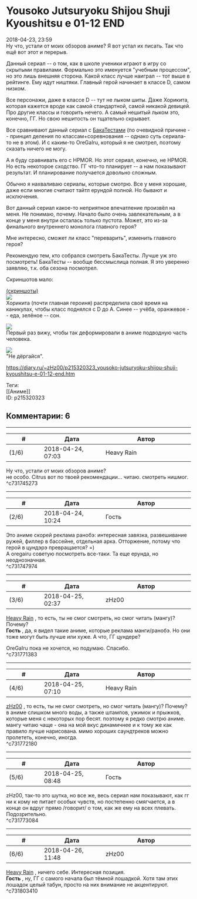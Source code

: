 Yousoko Jutsuryoku Shijou Shuji Kyoushitsu e 01-12 END
======================================================

  
2018-04-23, 23:59  
 Ну что, устали от моих обзоров аниме? Я вот устал их писать. Так что ещё вот этот и перерыв.   
   
 Данный сериал -- о том, как в школе ученики играют в игру со скрытыми правилами. Формально это именуется "учебным процессом", но это лишь внешняя сторона. Какой класс лучше наиграл -- тот выше в рейтинге. Ему идут ништяки. Главный герой начинает в классе D, самом низком.   
   
 Все персонажи, даже в классе D -- тут не лыком шиты. Даже Хорикита, которая кажется вроде как самой стандартной, самой никакой девицей. Про другие классы и говорить нечего. А самый нешитый лыком это, конечно, ГГ. Но свою нешитость он тщательно скрывает.   
   
 Все сравнивают данный сериал с  [БакаТестами](Baka%20to%20tesuto%20to%20shoukanjuu%202%2001-13%20END)  (по очевидной причине -- принцип деления по классам+соревнования -- однако суть сериала-то не в этом). И с каким-то OreGaIru, который я не смотрел, поэтому сказать ничего не могу.   
   
 А я буду сравнивать его с HPMOR. Но этот сериал, конечно, не HPMOR. Но есть некоторое сходство. ГГ что-то планирует -- а нам показывают результат. И планирование получается довольно сложным.   
   
 Обычно я нахваливаю сериалы, которые смотрю. Все у меня хорошие, даже если многие считают тайтл ерундой полной. Но бывают и исключения.   
   
 Вот данный сериал какое-то неприятное впечатление произвёл на меня. Не понимаю, почему. Начало было очень завлекательным, а в конце у меня внутри осталась только пустота. Может, это из-за финального внутреннего монолога главного героя?   
   
 Мне интересно, сможет ли класс "переварить", изменить главного героя?   
   
 Рекомендую тем, кто собрался смотреть БакаТесты. Лучше уж это посмотреть! БакаТесты -- вообще бессмыслица полная. Я это уверенно заявляю, т.к. оба сезона посмотрел.   
   
 Скриншотов мало:   
   
  [(скриншоты)](https://zHz00.diary.ru/p215320323.htm?index=1#linkmore215320323m1)       
  [![](https://i.imgur.com/8jGwy1Kl.png)](https://i.imgur.com/8jGwy1K.png)    
 Хорикита (почти главная героиня) распределила своё время на каникулах, чтобы класс поднялся с D до A. Синее -- учёба, оранжевое -- еда, зелёное -- сон.   
   
  [![](https://i.imgur.com/cOSMDJRl.jpg)](https://i.imgur.com/cOSMDJR.jpg)    
 Первый раз вижу, чтобы так деформировали в аниме подводную часть человека.   
   
  [![](https://i.imgur.com/0b0ZgQIl.png)](https://i.imgur.com/0b0ZgQI.png)    
 "Не дёргайся".   
      
  
<https://diary.ru/~zHz00/p215320323_yousoko-jutsuryoku-shijou-shuji-kyoushitsu-e-01-12-end.htm>  
  
Теги:  
[[Аниме]]  
ID: p215320323  


Комментарии: 6
--------------

  


---



|         #         |              Дата              |                     Автор                     |           ID           |
| --- | --- | --- | --- |
| (1/6) | 2018-04-24, 07:03 | Heavy Rain | c731745273 |

  
  Ну что, устали от моих обзоров аниме?    
 не особо. Citrus вот по твоей рекомендации... читаю. смотреть нишмог.   
 ^c731745273

---



|         #         |              Дата              |                     Автор                     |           ID           |
| --- | --- | --- | --- |
| (2/6) | 2018-04-24, 10:24 | Гость | c731747974 |

  
 Это аниме скорей реклама ранобэ: интересная завязка, развешивание ружей, филлер в бассейне, отдельная арка. Отторжение, потому что герой в цундэрэ превращается? =)   
 А oregairu советую посмотреть все-таки. Та еще ерунда, но неоднозначная.   
 ^c731747974

---



|         #         |              Дата              |                     Автор                     |           ID           |
| --- | --- | --- | --- |
| (3/6) | 2018-04-25, 02:37 | zHz00 | c731771383 |

  
  [Heavy Rain](http://kogacz.diary.ru "dear j ournal")  , то есть, ты не смог смотреть, но смог читать (мангу)? Почему?   
  **Гость**  , да, я видел такие аниме, которые реклама манги/ранобэ. Но они тоже могут быть лучше или хуже. А что, ГГ цундере?   
   
 OreGaIru пока не хочется, но подумаю. Спасибо.   
 ^c731771383

---



|         #         |              Дата              |                     Автор                     |           ID           |
| --- | --- | --- | --- |
| (4/6) | 2018-04-25, 07:10 | Heavy Rain | c731772180 |

  
  [zHz00](https://zHz00.diary.ru "Untitled")  ,  то есть, ты не смог смотреть, но смог читать (мангу)? Почему?    
 в аниме слишком много воды, а также штампов, ужимок и прыжков, которые меня с некоторых пор бесят. поэтому я редко смотрю аниме. мангу читаю чаще - она на мой вкус динамичнее и к тому же как правило лучше нарисована. мимо хороших саундтреков можно пролететь, конечно, иногда.   
 ^c731772180

---



|         #         |              Дата              |                     Автор                     |           ID           |
| --- | --- | --- | --- |
| (5/6) | 2018-04-25, 08:48 | Гость | c731773084 |

  
 zHz00, так-то это шутка, но все же, весь сериал нам показывают, как гг ни к кому не питает особых чувств, но постепенно смягчается, а в конце он вдруг прямо /говорит/ о том, как же ему на всех плевать. Подозрительно.   
 ^c731773084

---



|         #         |              Дата              |                     Автор                     |           ID           |
| --- | --- | --- | --- |
| (6/6) | 2018-04-26, 11:48 | zHz00 | c731803410 |

  
  [Heavy Rain](http://kogacz.diary.ru "dear j ournal")  , ничего себе. Интересная позиция.   
  **Гость**  , ну, ГГ с самого начала был тёмной лошадкой. Хотя там этих лошадок целый табун, просто на них внимание не акцентируют.   
 ^c731803410
